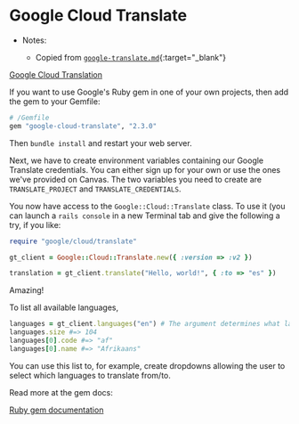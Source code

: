 # Google Cloud Translate

- Notes:

  - Copied from [`google-translate.md`](https://github.com/firstdraft/appdev-chapters/blob/benp-edits/google-translate.md){:target="_blank"}

[Google Cloud Translation](https://cloud.google.com/translate)

If you want to use Google's Ruby gem in one of your own projects, then add the gem to your Gemfile:

```ruby
# /Gemfile
gem "google-cloud-translate", "2.3.0"
```

Then `bundle install` and restart your web server.

Next, we have to create environment variables containing our Google Translate credentials. You can either sign up for your own or use the ones we've provided on Canvas. The two variables you need to create are `TRANSLATE_PROJECT` and `TRANSLATE_CREDENTIALS`.

You now have access to the `Google::Cloud::Translate` class. To use it (you can launch a `rails console` in a new Terminal tab and give the following a try, if you like:

```ruby
require "google/cloud/translate"

gt_client = Google::Cloud::Translate.new({ :version => :v2 })

translation = gt_client.translate("Hello, world!", { :to => "es" })
```

Amazing!

To list all available languages,

```ruby
languages = gt_client.languages("en") # The argument determines what language to list the other language names in
languages.size #=> 104
languages[0].code #=> "af"
languages[0].name #=> "Afrikaans"
```

You can use this list to, for example, create dropdowns allowing the user to select which languages to translate from/to.

Read more at the gem docs:

[Ruby gem documentation](https://googleapis.dev/ruby/google-cloud-translate/latest/index.html#Using_the_legacy_v2_client)
